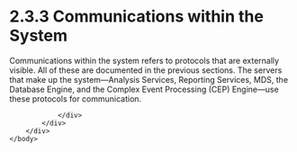 <html dir="LTR" xmlns:mshelp="http://msdn.microsoft.com/mshelp" xmlns:ddue="http://ddue.schemas.microsoft.com/authoring/2003/5" xmlns:xlink="http://www.w3.org/1999/xlink" xmlns:tool="http://www.microsoft.com/tooltip">
    <head>
        <meta http-equiv="Content-Type" content="text/html; CHARSET=utf-8"></meta>
        <meta name="save" content="history"></meta>
        <title>2.3.3 Communications within the System</title>
        <xml>
            <mshelp:toctitle title="2.3.3 Communications within the System"></mshelp:toctitle>
            <mshelp:rltitle title="[MS-SSSO]: Communications within the System"></mshelp:rltitle>
            <mshelp:keyword index="A" term="a27324f6-466e-4300-9fc3-42f3d94f9c4d"></mshelp:keyword>
            <mshelp:attr name="DCSext.ContentType" value="open specification"></mshelp:attr>
            <mshelp:attr name="AssetID" value="a27324f6-466e-4300-9fc3-42f3d94f9c4d"></mshelp:attr>
            <mshelp:attr name="TopicType" value="kbRef"></mshelp:attr>
            <mshelp:attr name="DCSext.Title" value="[MS-SSSO]: Communications within the System" />
        </xml>
    </head>
    <body>
        <div id="header">
            <h1 class="heading">2.3.3 Communications within the System</h1>
        </div>
        <div id="mainSection">
            <div id="mainBody">
                <div id="allHistory" class="saveHistory"></div>
                <div id="sectionSection0" class="section" name="collapseableSection">
                    

<p>Communications within the system refers to protocols that
are externally visible. All of these are documented in the previous sections.
The servers that make up the system—Analysis Services, Reporting Services, MDS,
the Database Engine, and the Complex Event Processing (CEP) Engine—use these
protocols for communication.</p>


                </div>
            </div>
        </div>
    </body>
</html>